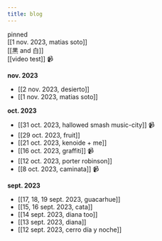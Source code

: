 ```yaml
---
title: blog
---
```


pinned  
[[1 nov. 2023, matias soto]]  
[[黒 and 白]]  
[[video test]] 📹  

**nov. 2023**  
- [[2 nov. 2023, desierto]]
- [[1 nov. 2023, matias soto]]  

**oct. 2023**  
- [[31 oct. 2023, hallowed smash music-city]] 📹  
- [[29 oct. 2023, fruit]]  
- [[21 oct. 2023, kenoide + me]]  
- [[16 oct. 2023, graffiti]] 📹  
- [[12 oct. 2023, porter robinson]]  
- [[8 oct. 2023, caminata]] 📹  

**sept. 2023**  
- [[17, 18, 19 sept. 2023, guacarhue]]  
- [[15, 16 sept. 2023, cata]]  
- [[14 sept. 2023, diana too]]  
- [[13 sept. 2023, diana]]  
- [[12 sept. 2023, cerro día y noche]]  

